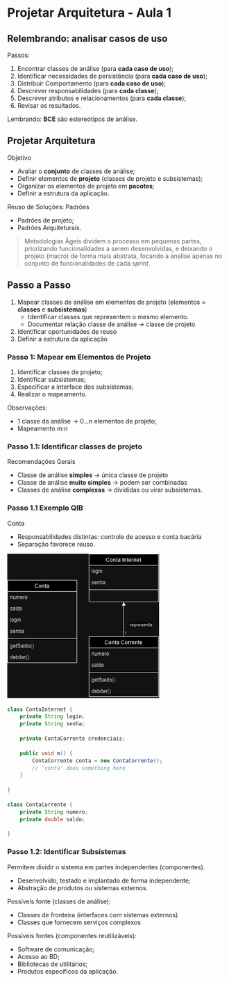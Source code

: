 # Projetar Arquitetura - Aula 1
## Relembrando: analisar casos de uso
Passos:
1. Encontrar classes de análise (para **cada caso de uso**);
2. Identificar necessidades de persistência (para **cada caso de uso**);
3. Distribuir Comportamento (para **cada caso de uso**);
4. Descrever responsabilidades (para **cada classe**);
5. Descrever atributos e relacionamentos (para **cada classe**);
6. Revisar os resultados.

Lembrando: **BCE** são estereótipos de análise.

## Projetar Arquitetura
Objetivo
- Avaliar o **conjunto** de classes de análise;
- Definir elementos de **projeto** (classes de projeto e subsistemas);
- Organizar os elementos de projeto em **pacotes**;
- Definir a estrutura da aplicação.

Reuso de Soluções: Padrões
- Padrões de projeto;
- Padrões Arquiteturais.

> Metodologias Ágeis dividem o processo em pequenas partes, priorizando funcionalidades a serem desenvolvidas, e deixando o projeto (macro) de forma mais abstrata, focando a analise apenas no conjunto de funcionalidades de cada _sprint_.

## Passo a Passo
1. Mapear classes de análise em elementos de projeto (elementos = **classes** e **subsistemas**)
    - Identificar classes que representem o mesmo elemento.
    - Documentar relação classe de análise -> classe de projeto
2. Identificar oportunidades de reuso
3. Definir a estrutura da aplicação

### Passo 1: Mapear em Elementos de Projeto
1. Identificar classes de projeto;
2. Identificar subsistemas;
3. Especificar a interface dos subsistemas;
4. Realizar o mapeamento.

Observações:
- 1 classe da análise → 0...n elementos de projeto;
- Mapeamento _m:n_

### Passo 1.1: Identificar classes de projeto
Recomendações Gerais
- Classe de análise **simples** → única classe de projeto
- Classe de análise **muito simples** → podem ser combinadas
- Classes de análise **complexas** → divididas ou virar subsistemas.

### Passo 1.1 Exemplo QIB
Conta
- Responsabilidades distintas: controle de acesso e conta bacária
- Separação favorece reuso.

![](diagrams/projeto_sistemas.drawio.png)

```java
class ContaInternet {
    private String login;
    private String senha;

    private ContaCorrente credenciais;

    public void m() {
        ContaCorrente conta = new ContaCorrente();
        // 'conta' does something here
    }

}

class ContaCorrente {
    private String numero;
    private double saldo;

}
```
### Passo 1.2: Identificar Subsistemas
Permitem dividir o sistema em partes independentes (componentes).
- Desenvolvido, testado e implantado de forma independente;
- Abstração de produtos ou sistemas externos.

Possíveis fonte (classes de análise):
- Classes de fronteira (interfaces com sistemas externos)
- Classes que fornecem serviços complexos

Possíveis fontes (componentes reutilizáveis):
- Software de comunicação;
- Acesso ao BD;
- Bibliotecas de utilitários;
- Produtos específicos da aplicação.
